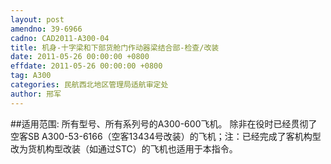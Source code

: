 ```yaml
---
layout: post
amendno: 39-6966
cadno: CAD2011-A300-04
title: 机身-十字梁和下部货舱门作动器梁结合部-检查/改装
date: 2011-05-26 00:00:00 +0800
effdate: 2011-05-26 00:00:00 +0800
tag: A300
categories: 民航西北地区管理局适航审定处
author: 邢军
---
```


##适用范围:
所有型号、所有系列号的A300-600飞机。
除非在役时已经贯彻了空客SB A300-53-6166（空客13434号改装）的飞机；注：已经完成了客机构型改为货机构型改装（如通过STC）的飞机也适用于本指令。

